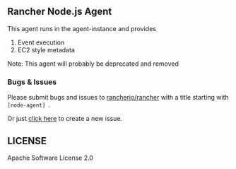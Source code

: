## Rancher Node.js Agent

This agent runs in the agent-instance and provides

1. Event execution
2. EC2 style metadata

Note: This agent will probably be deprecated and removed

### Bugs & Issues
Please submit bugs and issues to [rancherio/rancher](//github.com/rancherio/rancher/issues) with a title starting with `[node-agent] `.

Or just [click here](//github.com/rancherio/rancher/issues/new?title=%5Bnode-agent%5D%20) to create a new issue.

## LICENSE

Apache Software License 2.0
